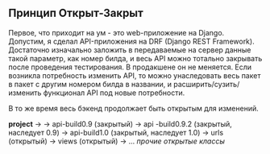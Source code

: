 ## Принцип Открыт-Закрыт

Первое, что приходит на ум - это web-приложение на Django. 
Допустим, я сделал API-приложения на DRF (Django REST Framework). Достаточно изначально заложить в передаваемые на сервер данные такой параметр, как номер билда, и весь API можно тотально закрывать после проведения тестирования. В продакшене он не меняется. Если возникла потребность изменить API, то можно унаследовать весь пакет в пакет с другим номером билда в названии, и расширить/сузить/изменить функционал API под новые потребности.

В то же время весь бэкенд продолжает быть открытым для изменений.

**project** ->
	-> api-build0.9 (закрытый)
	-> api -build0.9.2 (закрытый, наследует 0.9)
	-> api-build1.0 (закрытый, наследует 1.0)
	-> urls (открытый)
	-> views (открытый)
	-> ... _прочие открытые классы_
	
